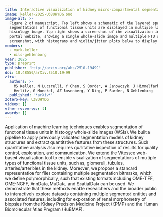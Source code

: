 ```yaml
---
title: Interactive visualization of kidney micro-compartmental segmentations and associated pathomics on whole slide images
image: keller-2025-U38UHYDG.png
image-alt: >-
  Figure 2 of manuscript. Top left shows a schematic of the layered spatial visualization approach in which
  segmentations of functional tissue units are displayed in multiple layers above a multi-channel image and an RGB
  histology image. Top right shows a screenshot of the visualization interface in the KPMP Kidney Tissue Atlas data
  portal website, showing a single whole-slide image and multiple FTU segmentations layered above. Bottom shows another
  screenshot, with histograms and violin/jitter plots below to display distributions of selected pathomic features.
members:
  - mark-keller
  - nils-gehlenborg
year: 2025
type: preprint
publisher: 'http://arxiv.org/abs/2510.19499'
doi: 10.48550/arXiv.2510.19499
cite:
  authors: >-
    MS Keller, N Lucarelli, Y Chen, S Border, A Janowczyk, J Himmelfarb, M Kretzler, J Hodgin, L Barisoni, D Demeke, L
    Herlitz, G Moeckel, AZ Rosenberg, Y Ding, P Sarder, N Gehlenborg
  published: '*arXiv*'
zotero-key: U38UHYDG
videos: []
other-resources: []
awards: []
---
```

Application of machine learning techniques enables segmentation of functional tissue units in histology whole-slide images (WSIs). We built a pipeline to apply previously validated segmentation models of kidney structures and extract quantitative features from these structures. Such quantitative analysis also requires qualitative inspection of results for quality control, exploration, and communication. We extend the Vitessce web-based visualization tool to enable visualization of segmentations of multiple types of functional tissue units, such as, glomeruli, tubules, arteries/arterioles in the kidney. Moreover, we propose a standard representation for files containing multiple segmentation bitmasks, which we define polymorphically, such that existing formats including OME-TIFF, OME-NGFF, AnnData, MuData, and SpatialData can be used. We demonstrate that these methods enable researchers and the broader public to interactively explore datasets containing multiple segmented entities and associated features, including for exploration of renal morphometry of biopsies from the Kidney Precision Medicine Project (KPMP) and the Human Biomolecular Atlas Program (HuBMAP).
